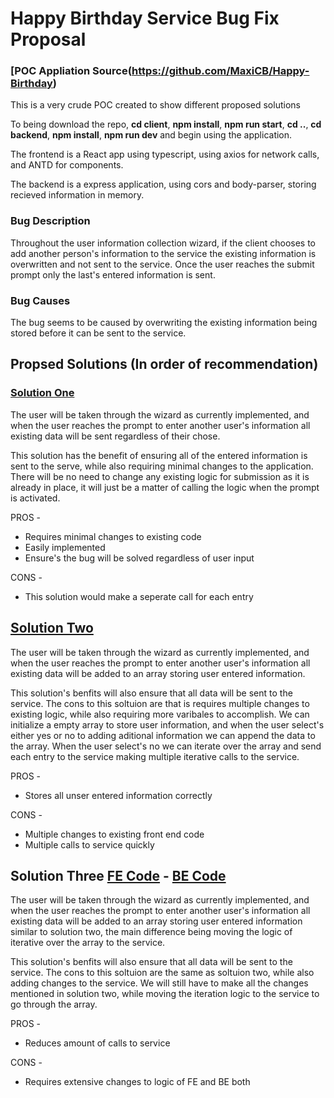 # Happy Birthday Service Bug Fix Proposal

### [POC Appliation Source(https://github.com/MaxiCB/Happy-Birthday)

This is a very crude POC created to show different proposed solutions

To being download the repo, **cd client**, **npm install**, **npm run start**, **cd ..**, **cd backend**, **npm install**, **npm run dev** and begin using the application.

The frontend is a React app using typescript, using axios for network calls, and ANTD for components.

The backend is a express application, using cors and body-parser, storing recieved information in memory.

### Bug Description

Throughout the user information collection wizard, if the client chooses to add another person's information to the service the existing information is overwritten and not sent to the service. Once the user reaches the submit prompt only the last's entered information is sent.

### Bug Causes

The bug seems to be caused by overwriting the existing information being stored before it can be sent to the service.

## Propsed Solutions (In order of recommendation)

### [Solution One](https://github.com/MaxiCB/Happy-Birthday/blob/master/client/src/App.tsx#L58)

The user will be taken through the wizard as currently implemented, and when the user reaches the prompt to enter another user's information all existing data will be sent regardless of their chose.

This solution has the benefit of ensuring all of the entered information is sent to the serve, while also requiring minimal changes to the application. There will be no need to change any existing logic for submission as it is already in place, it will just be a matter of calling the logic when the prompt is activated.

PROS -

- Requires minimal changes to existing code
- Easily implemented
- Ensure's the bug will be solved regardless of user input

CONS -

- This solution would make a seperate call for each entry

## [Solution Two](https://github.com/MaxiCB/Happy-Birthday/blob/master/client/src/App.tsx#L72)

The user will be taken through the wizard as currently implemented, and when the user reaches the prompt to enter another user's information all existing data will be added to an array storing user entered information.

This solution's benfits will also ensure that all data will be sent to the service. The cons to this soltuion are that is requires multiple changes to existing logic, while also requiring more varibales to accomplish. We can initialize a empty array to store user information, and when the user select's either yes or no to adding aditional information we can append the data to the array. When the user select's no we can iterate over the array and send each entry to the service making multiple iterative calls to the service.

PROS -

- Stores all unser entered information correctly

CONS -

- Multiple changes to existing front end code
- Multiple calls to service quickly

## Solution Three [FE Code](https://github.com/MaxiCB/Happy-Birthday/blob/master/client/src/App.tsx#L99) - [BE Code](https://github.com/MaxiCB/Happy-Birthday/blob/master/backend/index.js#L21)

The user will be taken through the wizard as currently implemented, and when the user reaches the prompt to enter another user's information all existing data will be added to an array storing user entered information similar to solution two, the main difference being moving the logic of iterative over the array to the service.

This solution's benfits will also ensure that all data will be sent to the service. The cons to this soltuion are the same as soltuion two, while also adding changes to the service. We will still have to make all the changes mentioned in solution two, while moving the iteration logic to the service to go through the array.

PROS -

- Reduces amount of calls to service

CONS -

- Requires extensive changes to logic of FE and BE both
